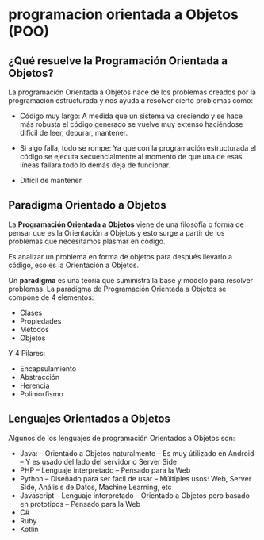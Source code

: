 # programacion orientada a Objetos (POO)

## ¿Qué resuelve la Programación Orientada a Objetos?

La programación Orientada a Objetos nace de los problemas creados por la programación estructurada y nos ayuda a resolver cierto problemas como:

* Código muy largo: A medida que un sistema va creciendo y se hace más robusta el código generado se vuelve muy extenso haciéndose difícil de leer, depurar, mantener.

* Si algo falla, todo se rompe: Ya que con la programación estructurada el código se ejecuta secuencialmente al momento de que una de esas líneas fallara todo lo demás deja de funcionar.

* Difícil de mantener.


## Paradigma Orientado a Objetos

La **Programación Orientada a Objetos** viene de una filosofía o forma de pensar que es la Orientación a Objetos y esto surge a partir de los problemas que necesitamos plasmar en código.

Es analizar un problema en forma de objetos para después llevarlo a código, eso es la Orientación a Objetos.

Un **paradigma** es una teoría que suministra la base y modelo para resolver problemas. La paradigma de Programación Orientada a Objetos se compone de 4 elementos:

* Clases
* Propiedades
* Métodos
* Objetos

Y 4 Pilares:

* Encapsulamiento
* Abstracción
* Herencia
* Polimorfismo


## Lenguajes Orientados a Objetos

Algunos de los lenguajes de programación Orientados a Objetos son:

* Java:
    – Orientado a Objetos naturalmente
    – Es muy útilizado en Android
    – Y es usado del lado del servidor o Server Side
* PHP
    – Lenguaje interpretado
    – Pensado para la Web
* Python
    – Diseñado para ser fácil de usar
    – Múltiples usos: Web, Server Side, Análisis de Datos, Machine Learning, etc
* Javascript
    – Lenguaje interpretado
    – Orientado a Objetos pero basado en prototipos
    – Pensado para la Web
* C#
* Ruby
* Kotlin